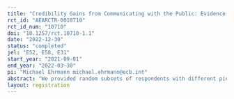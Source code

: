 ```yaml
---
title: "Credibility Gains from Communicating with the Public: Evidence from the ECB’s new Monetary Policy Strategy"
rct_id: "AEARCTR-0010710"
rct_id_num: "10710"
doi: "10.1257/rct.10710-1.1"
date: "2022-12-30"
status: "completed"
jel: "E52, E58, E31"
start_year: "2021-09-01"
end_year: "2022-03-30"
pi: "Michael Ehrmann michael.ehrmann@ecb.int"
abstract: "We provided random subsets of respondents with different pieces of information about the inflation target of the European Central Bank and the underlying decisions about its new monetary policy strategy, announced in July 2021. Another random subset (the control group) did not receive any information. This set-up allows us to identify the causal effects from communicating the strategy review decisions on the perceived credibility of the ECB’s target. "
layout: registration
---
```


